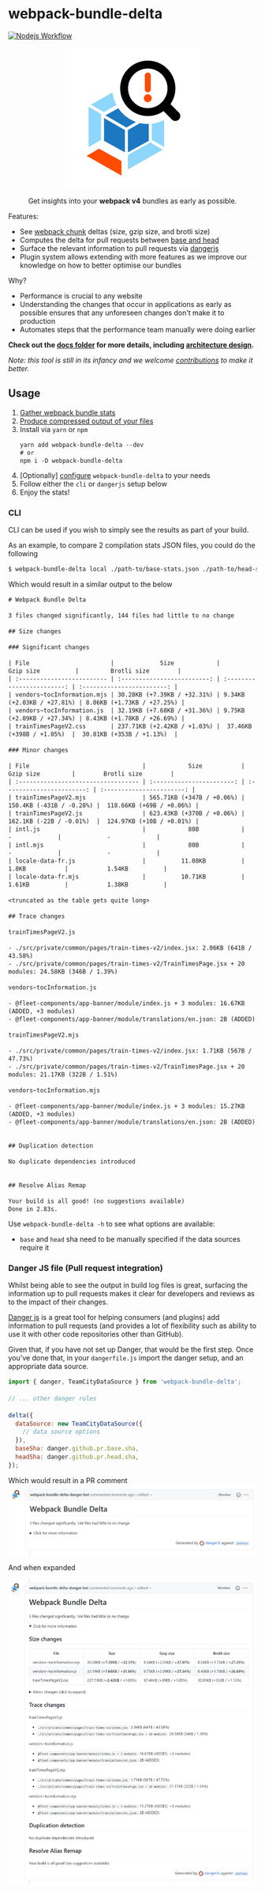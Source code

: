 # webpack-bundle-delta

[![Nodejs Workflow](https://github.com/trainline/webpack-bundle-delta/workflows/Node.js%20CI/badge.svg)](https://github.com/trainline/webpack-bundle-delta/actions?query=workflow%3A%22Node.js+CI%22)

<p align="center">
  <img src="./docs/images/logo.png" alt="Webpack Bundle Delta Logo">
</p>

<p align="center">
  Get insights into your <strong>webpack v4</strong> bundles as early as possible.
</p>

Features:
- See [webpack chunk](https://webpack.js.org/guides/code-splitting/) deltas (size, gzip size, and brotli size)
- Computes the delta for pull requests between [base and head](https://docs.github.com/en/github/collaborating-with-issues-and-pull-requests/changing-the-base-branch-of-a-pull-request)
- Surface the relevant information to pull requests via [dangerjs](https://danger.systems/js/)
- Plugin system allows extending with more features as we improve our knowledge on how to better optimise our bundles

Why?
- Performance is crucial to any website
- Understanding the changes that occur in applications as early as possible ensures that any unforeseen changes don't make it to production
- Automates steps that the performance team manually were doing earlier

**Check out the [docs folder](docs) for more details, including [architecture design](docs/architecture.md).**

*Note: this tool is still in its infancy and we welcome [contributions](CONTRIBUTING.md) to make it better.*

## Usage

1. [Gather webpack bundle stats](./docs/gather-webpack-stats.md)
2. [Produce compressed output of your files](./docs/compression-output.md)
3. Install via `yarn` or `npm`
    ``` console
    yarn add webpack-bundle-delta --dev
    # or
    npm i -D webpack-bundle-delta
    ```
4. [Optionally] [configure](./src/config/README.md) `webpack-bundle-delta` to your needs
5. Follow either the `cli` or `dangerjs` setup below
6. Enjoy the stats!

### CLI

CLI can be used if you wish to simply see the results as part of your build.

As an example, to compare 2 compilation stats JSON files, you could do the following

``` bash
$ webpack-bundle-delta local ./path-to/base-stats.json ./path-to/head-stats.json
```

Which would result in a similar output to the below
```
# Webpack Bundle Delta

3 files changed significantly, 144 files had little to no change

## Size changes

### Significant changes

| File                       |             Size            |         Gzip size          |         Brotli size        |
| :------------------------- | :-------------------------: | :------------------------: | :------------------------: |
| vendors~tocInformation.mjs | 30.28KB (+7.39KB / +32.31%) | 9.34KB (+2.03KB / +27.81%) | 8.06KB (+1.73KB / +27.25%) |
| vendors~tocInformation.js  | 32.19KB (+7.68KB / +31.36%) | 9.75KB (+2.09KB / +27.34%) | 8.43KB (+1.78KB / +26.69%) |
| trainTimesPageV2.css       | 237.71KB (+2.42KB / +1.03%) |  37.46KB (+398B / +1.05%)  |  30.81KB (+353B / +1.13%)  |

### Minor changes

| File                                |            Size           |         Gzip size         |        Brotli size        |
| :---------------------------------- | :-----------------------: | :-----------------------: | :-----------------------: |
| trainTimesPageV2.mjs                | 565.71KB (+347B / +0.06%) |  150.4KB (-431B / -0.28%) |  118.66KB (+69B / +0.06%) |
| trainTimesPageV2.js                 | 623.43KB (+370B / +0.06%) |  162.1KB (-22B / -0.01%)  |  124.97KB (+10B / +0.01%) |
| intl.js                             |            80B            |             -             |             -             |
| intl.mjs                            |            80B            |             -             |             -             |
| locale-data-fr.js                   |          11.08KB          |           1.8KB           |           1.54KB          |
| locale-data-fr.mjs                  |          10.71KB          |           1.61KB          |           1.38KB          |

<truncated as the table gets quite long>

## Trace changes

trainTimesPageV2.js

- ./src/private/common/pages/train-times-v2/index.jsx: 2.06KB (641B / 43.58%)
- ./src/private/common/pages/train-times-v2/TrainTimesPage.jsx + 20 modules: 24.58KB (346B / 1.39%)

vendors~tocInformation.js

- @fleet-components/app-banner/module/index.js + 3 modules: 16.67KB (ADDED, +3 modules)
- @fleet-components/app-banner/module/translations/en.json: 2B (ADDED)

trainTimesPageV2.mjs

- ./src/private/common/pages/train-times-v2/index.jsx: 1.71KB (567B / 47.73%)
- ./src/private/common/pages/train-times-v2/TrainTimesPage.jsx + 20 modules: 21.17KB (322B / 1.51%)

vendors~tocInformation.mjs

- @fleet-components/app-banner/module/index.js + 3 modules: 15.27KB (ADDED, +3 modules)
- @fleet-components/app-banner/module/translations/en.json: 2B (ADDED)


## Duplication detection

No duplicate dependencies introduced


## Resolve Alias Remap

Your build is all good! (no suggestions available)
Done in 2.83s.
```

Use `webpack-bundle-delta -h` to see what options are available:
- `base` and `head` sha need to be manually specified if the data sources require it

### Danger JS file (Pull request integration)

Whilst being able to see the output in build log files is great, surfacing the information up to pull requests makes it clear for developers and reviews as to the impact of their changes.

[Danger js](https://danger.systems/js/) is a great tool for helping consumers (and plugins) add information to pull requests (and provides a lot of flexibility such as ability to use it with other code repositories other than GitHub).

Given that, if you have not set up Danger, that would be the first step. Once you've done that, in your `dangerfile.js` import the danger setup, and an appropriate data source.

``` javascript
import { danger, TeamCityDataSource } from 'webpack-bundle-delta';

// ... other danger rules

delta({
  dataSource: new TeamCityDataSource({
    // data source options
  }),
  baseSha: danger.github.pr.base.sha,
  headSha: danger.github.pr.head.sha,
});
```

Which would result in a PR comment
![Danger post on PR comment with Webpack Bundle Delta Output](docs/images/pr-comment-collapsed.png)

And when expanded

![Danger post on PR comment with Webpack Bundle Delta Output expanded](docs/images/pr-comment-expanded.png)
